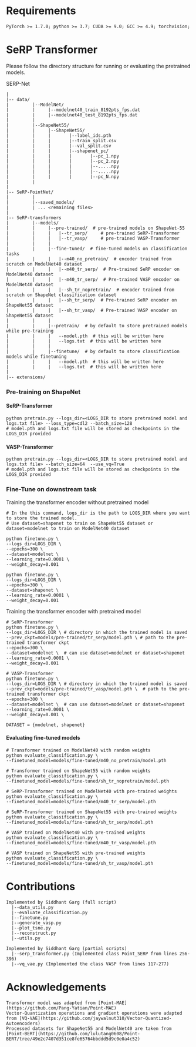 # Requirements

```PyTorch >= 1.7.0; python >= 3.7; CUDA >= 9.0; GCC >= 4.9; torchvision;```



# SeRP Transformer

Please follow the directory structure for running or evaluating the pretrained models. 

SERP-Net  
```
|  
|-- data/
|         |--ModelNet/
|         |     |--modelnet40_train_8192pts_fps.dat
|         |     |--modelnet40_test_8192pts_fps.dat
|         |  
|         |--ShapeNet55/
|         |     |--ShapeNet55/
|         |     |       |--label_ids.pth
|         |     |       |--train_split.csv
|         |     |       |--val_split.csv
|         |     |       |--shapenet_pc/
|         |     |       |       |--pc_1.npy
|         |     |       |       |--pc_2.npy
|         |     |       |       |--.....npy
|         |     |       |       |--.....npy
|         |     |       |       |--pc_N.npy
|         |         
|
|-- SeRP-PointNet/
|         |
|         |--saved_models/
|         | ... <remaining files>
|
|-- SeRP-transformers
|         |--models/
|         |     |--pre-trained/  # pre-trained models on ShapeNet-55
|         |     |   |--tr_serp/     # pre-trained SeRP-Transformer
|         |     |   |--tr_vasp/     # pre-trained VASP-Transformer
|         |     |   
|         |     |--fine-tuned/  # fine-tuned models on classification tasks
|         |     |   |--m40_no_pretrain/  # encoder trained from scratch on ModelNet40 dataset
|         |     |   |--m40_tr_serp/  # Pre-trained SeRP encoder on ModelNet40 dataset
|         |     |   |--m40_tr_serp/  # Pre-trained VASP encoder on ModelNet40 dataset
|         |     |   |--sh_tr_nopretrain/  # encoder trained from scratch on ShapeNet classification dataset
|         |     |   |--sh_tr_serp/  # Pre-trained SeRP encoder on ShapeNet55 dataset
|         |     |   |--sh_tr_vasp/  # Pre-trained VASP encoder on ShapeNet55 dataset
|         |     |   
|         |     |--pretrain/  # by default to store pretrained models while pre-training
|         |     |   --model.pth  # this will be written here
|         |     |   --logs.txt  # this will be written here
|         |     |   
|         |     |--finetune/  # by default to store classification models while finetuning
|         |     |   --model.pth  # this will be written here
|         |     |   --logs.txt  # this will be written here
|
|-- extensions/
```

### Pre-training on ShapeNet

#### SeRP-Transformer

```
python pretrain.py --logs_dir=<LOGS_DIR to store pretrained model and logs.txt file> --loss_type=cdl2 --batch_size=128
# model.pth and logs.txt file will be stored as checkpoints in the LOGS_DIR provided
```

#### VASP-Transformer

```
python pretrain.py --logs_dir=<LOGS_DIR to store pretrained model and logs.txt file> --batch_size=64  --use_vq=True
# model.pth and logs.txt file will be stored as checkpoints in the LOGS_DIR provided
```

### Fine-Tune on downstream task 

Training the transformer encoder without pretrained model

```
# In the this command, logs_dir is the path to LOGS_DIR where you want to store the trained model. 
# Use dataset=shapenet to train on ShapeNet55 dataset or dataset=modelnet to train on ModelNet40 dataset

python finetune.py \
--logs_dir=LOGS_DIR \
--epochs=300 \
--dataset=modelnet \
--learning_rate=0.0001 \
--weight_decay=0.001

python finetune.py \
--logs_dir=LOGS_DIR \
--epochs=300 \
--dataset=shapenet \
--learning_rate=0.0001 \
--weight_decay=0.001
```

Training the transformer encoder with pretrained model

```
# SeRP-Transformer
python finetune.py \
--logs_dir=LOGS_DIR \ # directory in which the trained model is saved
--prev_ckpt=models/pre-trained/tr_serp/model.pth \ # path to the pre-trained transformer ckpt
--epochs=300 \
--dataset=modelnet \  # can use dataset=modelnet or dataset=shapenet
--learning_rate=0.0001 \
--weight_decay=0.001 

# VASP-Transformer
python finetune.py \
--logs_dir=LOGS_DIR \ # directory in which the trained model is saved
--prev_ckpt=models/pre-trained/tr_vasp/model.pth \  # path to the pre-trained transformer ckpt
--epochs=300 \
--dataset=modelnet \  # can use dataset=modelnet or dataset=shapenet
--learning_rate=0.0001 \
--weight_decay=0.001 \

DATASET = {modelnet, shapenet}
```

#### Evaluating fine-tuned models

```
# Transformer trained on ModelNet40 with random weights
python evaluate_classification.py \
--finetuned_model=models/fine-tuned/m40_no_pretrain/model.pth

# Transformer trained on ShapeNet55 with random weights
python evaluate_classification.py \
--finetuned_model=models/fine-tuned/sh_tr_nopretrain/model.pth

# SeRP-Transformer trained on ModelNet40 with pre-trained weights
python evaluate_classification.py \
--finetuned_model=models/fine-tuned/m40_tr_serp/model.pth

# SeRP-Transformer trained on ShapeNet55 with pre-trained weights
python evaluate_classification.py \
--finetuned_model=models/fine-tuned/sh_tr_serp/model.pth

# VASP trained on ModelNet40 with pre-trained weights
python evaluate_classification.py \
--finetuned_model=models/fine-tuned/m40_tr_vasp/model.pth

# VASP trained on ShapeNet55 with pre-trained weights
python evaluate_classification.py \
--finetuned_model=models/fine-tuned/sh_tr_vasp/model.pth
```

# Contributions 

```
Implemented by Siddhant Garg (full script)
  |--data_utils.py
  |--evaluate_classification.py
  |--finetune.py
  |--generate_vasp.py
  |--plot_tsne.py
  |--reconstruct.py
  |--utils.py

Implemented by Siddhant Garg (partial scripts)
  |--serp_transformer.py (Implemented class Point_SERP from lines 256-396)
  |--vq_vae.py (Implemented the class VASP from lines 117-277)
```
# Acknowledgements

```
Transformer model was adapted from [Point-MAE](https://github.com/Pang-Yatian/Point-MAE)
Vector-Quantization operations and gradient operations were adapted from [VQ-VAE](https://github.com/jaywalnut310/Vector-Quantized-Autoencoders)
Processed datasets for ShapeNet55 and ModelNet40 are taken from [Point-BERT](https://github.com/lulutang0608/Point-BERT/tree/49e2c7407d351ce8fe65764bbddd5d9c0e0a4c52)
```
